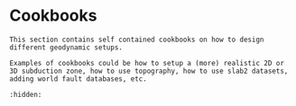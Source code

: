 Cookbooks
======================

```{todo}
This section contains self contained cookbooks on how to design different geodynamic setups.

Examples of cookbooks could be how to setup a (more) realistic 2D or 3D subduction zone, how to use topography, how to use slab2 datasets, adding world fault databases, etc.
```

```{toctree}
:hidden:

```